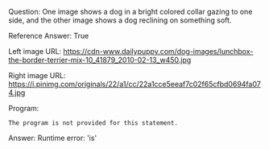 Question: One image shows a dog in a bright colored collar gazing to one side, and the other image shows a dog reclining on something soft.

Reference Answer: True

Left image URL: https://cdn-www.dailypuppy.com/dog-images/lunchbox-the-border-terrier-mix-10_41879_2010-02-13_w450.jpg

Right image URL: https://i.pinimg.com/originals/22/a1/cc/22a1cce5eeaf7c02f65cfbd0694fa074.jpg

Program:

```
The program is not provided for this statement.
```
Answer: Runtime error: 'is'

